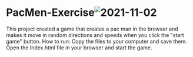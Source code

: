 # PacMen-Exercise![2021-11-02](https://user-images.githubusercontent.com/88862050/139967549-540bd81a-9688-4d17-a254-ffbf515c8696.png)
This project created a game that creates a pac man in the browser and makes it move in random directions and speeds when you click the "start game" button.
How to run: Copy the files to your computer and save them. Open the Index.html file in your browser and start the game. 
